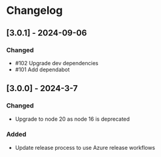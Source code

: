 # Changelog

## [3.0.1] - 2024-09-06

### Changed

- #102 Upgrade dev dependencies
- #101 Add dependabot

## [3.0.0] - 2024-3-7

### Changed

- Upgrade to node 20 as node 16 is deprecated

### Added

- Update release process to use Azure release workflows
